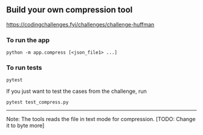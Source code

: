 ## Build your own compression tool

https://codingchallenges.fyi/challenges/challenge-huffman


### To run the app

`python -m app.compress [<json_file1> ...]` 


### To run tests 

`pytest`

If you just want to test the cases from the challenge, run 

`pytest test_compress.py`


----


Note: The tools reads the file in text mode for compression. [TODO: Change it to byte more]